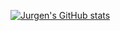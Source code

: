 [![Jurgen's GitHub stats](https://github-readme-stats.vercel.app/api?username=jurgenstevens)](https://github.com/jurgenstevens/github-readme-stats)
